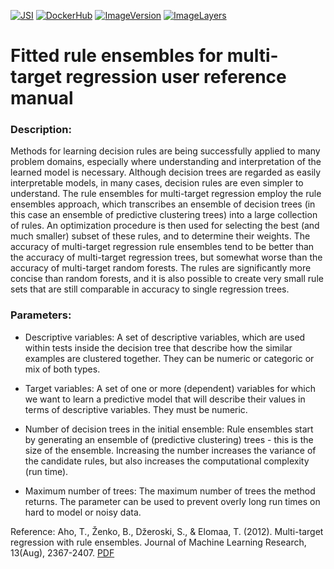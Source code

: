 [![JSI](https://img.shields.io/badge/JSI-KT-AF4C64.svg)](http://kt.ijs.si/)
[![DockerHub](https://img.shields.io/badge/docker-hbpmip%2Fjava--jsi--clus--fire-008bb8.svg)](https://hub.docker.com/r/hbpmip/java-jsi-clus-fire/)
[![ImageVersion](https://images.microbadger.com/badges/version/hbpmip/java-jsi-clus-fire.svg)](https://hub.docker.com/r/hbpmip/java-jsi-clus-fire/tags "hbpmip/java-jsi-clus-fire image tags")
[![ImageLayers](https://images.microbadger.com/badges/image/hbpmip/java-jsi-clus-fire.svg)](https://microbadger.com/#/images/hbpmip/java-jsi-clus-fire "hbpmip/java-jsi-clus-fire on microbadger")

# Fitted rule ensembles for multi-target regression user reference manual

### Description:

Methods for learning decision rules are being successfully applied to many problem domains, especially where understanding and interpretation of the learned model is necessary. Although decision trees are regarded as easily interpretable models, in many cases, decision rules are even simpler to understand. The rule ensembles for multi-target regression employ the rule ensembles approach, which transcribes an ensemble of decision trees (in this case an ensemble of predictive clustering trees) into a large collection of rules. An optimization procedure is then used for selecting the best (and much smaller) subset of these rules, and to determine their weights. The accuracy of multi-target regression rule ensembles tend to be better than the accuracy of multi-target regression trees, but somewhat worse than the accuracy of multi-target random forests. The rules are significantly more concise than random forests, and it is also possible to create very small rule sets that are still comparable in accuracy to single regression trees.

### Parameters:

* Descriptive variables: A set of descriptive variables, which are used within tests inside the decision tree that describe how the similar examples are clustered together. They can be numeric or categoric or mix of both types.

* Target variables: A set of one or more (dependent) variables for which we want to learn a predictive model that will describe their values in terms of descriptive variables. They must be numeric.

* Number of decision trees in the initial ensemble: Rule ensembles start by generating an ensemble of (predictive clustering) trees - this is the size of the ensemble. Increasing the number increases the variance of the candidate rules, but also increases the computational complexity (run time).

* Maximum number of trees: The maximum number of trees the method returns. The parameter can be used to prevent overly long run times on hard to model or noisy data.


Reference:
Aho, T., Ženko, B., Džeroski, S., & Elomaa, T. (2012). Multi-target regression with rule ensembles. Journal of Machine Learning Research, 13(Aug), 2367-2407. [PDF](http://www.jmlr.org/papers/volume13/aho12a/aho12a.pdf)
